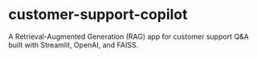 # customer-support-copilot
A Retrieval-Augmented Generation (RAG) app for customer support Q&amp;A built with Streamlit, OpenAI, and FAISS.
